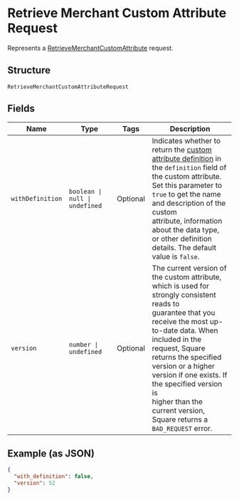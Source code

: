 
# Retrieve Merchant Custom Attribute Request

Represents a [RetrieveMerchantCustomAttribute](../../doc/api/merchant-custom-attributes.md#retrieve-merchant-custom-attribute) request.

## Structure

`RetrieveMerchantCustomAttributeRequest`

## Fields

| Name | Type | Tags | Description |
|  --- | --- | --- | --- |
| `withDefinition` | `boolean \| null \| undefined` | Optional | Indicates whether to return the [custom attribute definition](entity:CustomAttributeDefinition) in the `definition` field of<br>the custom attribute. Set this parameter to `true` to get the name and description of the custom<br>attribute, information about the data type, or other definition details. The default value is `false`. |
| `version` | `number \| undefined` | Optional | The current version of the custom attribute, which is used for strongly consistent reads to<br>guarantee that you receive the most up-to-date data. When included in the request, Square<br>returns the specified version or a higher version if one exists. If the specified version is<br>higher than the current version, Square returns a `BAD_REQUEST` error. |

## Example (as JSON)

```json
{
  "with_definition": false,
  "version": 52
}
```

